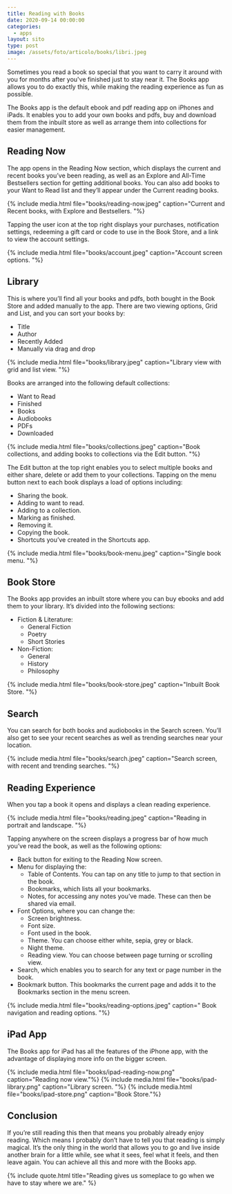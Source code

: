 ```yaml
---
title: Reading with Books
date: 2020-09-14 00:00:00
categories:
  - apps
layout: sito
type: post
image: /assets/foto/articolo/books/libri.jpeg
---
```


Sometimes you read a book so special that you want to carry it around with you for months after you've finished just to stay near it. The Books app allows you to do exactly this, while making the reading experience as fun as possible.&nbsp;

The Books app is the default ebook and pdf reading app on iPhones and iPads. It enables you to add your own books and pdfs, buy and download them from the inbuilt store as well as arrange them into collections for easier management.&nbsp;

## Reading Now

The app opens in the Reading Now section, which displays the current and recent books you’ve been reading, as well as an Explore and All-Time Bestsellers section for getting additional books. You can also add books to your Want to Read list and they’ll appear under the Current reading books.

{% include media.html file="books/reading-now.jpeg" caption="Current and Recent books, with Explore and Bestsellers. "%}

Tapping the user icon at the top right displays your purchases, notification settings, redeeming a gift card or code to use in the Book Store, and a link to view the account settings.

{% include media.html file="books/account.jpeg" caption="Account screen options. "%}

## Library

This is where you’ll find all your books and pdfs, both bought in the Book Store and added manually to the app. There are two viewing options, Grid and List, and you can sort your books by:

* Title
* Author
* Recently Added
* Manually via drag and drop

{% include media.html file="books/library.jpeg" caption="Library view with grid and list view. "%}

Books are arranged into the following default collections:

* Want to Read
* Finished
* Books
* Audiobooks
* PDFs
* Downloaded

{% include media.html file="books/collections.jpeg" caption="Book collections, and adding books to collections via the Edit button. "%}

The Edit button at the top right enables you to select multiple books and either share, delete or add them to your collections. Tapping on the menu button next to each book displays a load of options including:

* Sharing the book.
* Adding to want to read.
* Adding to a collection.
* Marking as finished.
* Removing it.
* Copying the book.
* Shortcuts you’ve created in the Shortcuts app.

{% include media.html file="books/book-menu.jpeg" caption="Single book menu. "%}

## Book Store

The Books app provides an inbuilt store where you can buy ebooks and add them to your library. It’s divided into the following sections:

* Fiction & Literature:
  * General Fiction
  * Poetry
  * Short Stories
* Non-Fiction:
  * General
  * History
  * Philosophy

{% include media.html file="books/book-store.jpeg" caption="Inbuilt Book Store. "%}

## Search

You can search for both books and audiobooks in the Search screen. You’ll also get to see your recent searches as well as trending searches near your location.

{% include media.html file="books/search.jpeg" caption="Search screen, with recent and trending searches. "%}

## Reading Experience

When you tap a book it opens and displays a clean reading experience.

{% include media.html file="books/reading.jpeg" caption="Reading in portrait and landscape. "%}

Tapping anywhere on the screen displays a progress bar of how much you’ve read the book, as well as the following options:

* Back button for exiting to the Reading Now screen.
* Menu for displaying the:
  * Table of Contents. You can tap on any title to jump to that section in the book.
  * Bookmarks, which lists all your bookmarks.
  * Notes, for accessing any notes you’ve made. These can then be shared via email.
* Font Options, where you can change the:
  * Screen brightness.
  * Font size.
  * Font used in the book.
  * Theme. You can choose either white, sepia, grey or black.
  * Night theme.
  * Reading view. You can choose between page turning or scrolling view.
* Search, which enables you to search for any text or page number in the book.
* Bookmark button. This bookmarks the current page and adds it to the Bookmarks section in the menu screen.

{% include media.html file="books/reading-options.jpeg" caption=" Book navigation and reading options. "%}

## iPad App

The Books app for iPad has all the features of the iPhone app, with the advantage of displaying more info on the bigger screen.

{% include media.html file="books/ipad-reading-now.png" caption="Reading now view."%} {% include media.html file="books/ipad-library.png" caption="Library screen. "%} {% include media.html file="books/ipad-store.png" caption="Book Store."%}

## Conclusion

If you’re still reading this then that means you probably already enjoy reading. Which means I probably don’t have to tell you that reading is simply magical. It’s the only thing in the world that allows you to go and live inside another brain for a little while, see what it sees, feel what it feels, and then leave again. You can achieve all this and more with the Books app.

{% include quote.html title="Reading gives us someplace to go when we have to stay where we are." %}